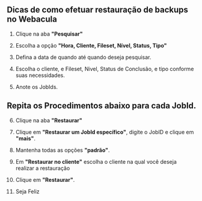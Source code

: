 ## Dicas de como efetuar restauração de backups no Webacula
1. Clique na aba **"Pesquisar"**

2. Escolha a opção **"Hora, Cliente, Fileset, Nível, Status, Tipo"**

3. Defina a data de quando até quando deseja pesquisar.

4. Escolha o cliente, e Fileset, Nivel, Status de Conclusão, e tipo conforme suas necessidades.

5. Anote os JobIds.

## Repita os Procedimentos abaixo para cada JobId.

6. Clique na aba **"Restaurar"**

7. Clique em **"Restaurar um JobId específico"**, digite o JobID e clique em **"mais"**.

7. Mantenha todas as opções **"padrão"**.

8. Em **"Restaurar no cliente"** escolha o cliente na qual você deseja realizar a restauração 

11. Clique em **"Restaurar"**.

12. Seja Feliz

